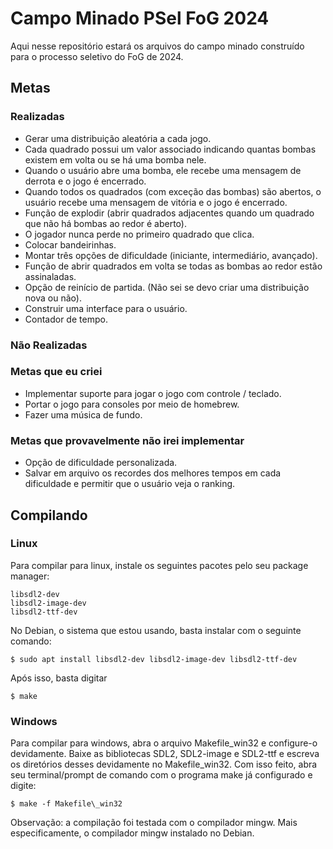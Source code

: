 # Campo Minado PSel FoG 2024

Aqui nesse repositório estará os arquivos do campo minado construído para o
processo seletivo do FoG de 2024.

## Metas

### Realizadas
- Gerar uma distribuição aleatória a cada jogo.
- Cada quadrado possui um valor associado indicando quantas bombas existem em volta
ou se há uma bomba nele.
- Quando o usuário abre uma bomba, ele recebe uma mensagem de derrota e o jogo
é encerrado.
- Quando todos os quadrados (com exceção das bombas) são abertos, o usuário
recebe uma mensagem de vitória e o jogo é encerrado.
- Função de explodir (abrir quadrados adjacentes quando um quadrado que não
há bombas ao redor é aberto).
- O jogador nunca perde no primeiro quadrado que clica.
- Colocar bandeirinhas.
- Montar três opções de dificuldade (iniciante, intermediário, avançado).
- Função de abrir quadrados em volta se todas as bombas ao redor
estão assinaladas.
- Opção de reinício de partida. (Não sei se devo criar uma distribuição nova ou não).
- Construir uma interface para o usuário.
- Contador de tempo.

### Não Realizadas

### Metas que eu criei
- Implementar suporte para jogar o jogo com controle / teclado.
- Portar o jogo para consoles por meio de homebrew.
- Fazer uma música de fundo.

### Metas que provavelmente não irei implementar
- Opção de dificuldade personalizada.
- Salvar em arquivo os recordes dos melhores tempos em cada dificuldade
e permitir que o usuário veja o ranking.

## Compilando

### Linux
Para compilar para linux, instale os seguintes pacotes pelo seu package manager:
```
libsdl2-dev
libsdl2-image-dev
libsdl2-ttf-dev
```

No Debian, o sistema que estou usando, basta instalar com o seguinte comando:
```
$ sudo apt install libsdl2-dev libsdl2-image-dev libsdl2-ttf-dev
```

Após isso, basta digitar
```
$ make
```

### Windows
Para compilar para windows, abra o arquivo Makefile\_win32 e configure-o devidamente.
Baixe as bibliotecas SDL2, SDL2-image e SDL2-ttf e escreva os diretórios desses devidamente
no Makefile\_win32.
Com isso feito, abra seu terminal/prompt de comando com o programa make já configurado
e digite:
```
$ make -f Makefile\_win32
```
Observação: a compilação foi testada com o compilador mingw. Mais especificamente,
o compilador mingw instalado no Debian.
